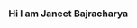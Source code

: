 ### Hi I am Janeet Bajracharya

<!--
**Janjanjan1/Janjanjan1** is a ✨ _special_ ✨ repository because its `README.md` (this file) appears on your GitHub profile.

Here are some ideas to get you started:

- 🔭 I’m currently working on ERP ~ A specific warehouse and invoice management system used by one of the biggest retailers in Nepal.
- 🌱 I’m currently learning Rust, Functional Programming and SvelteKit.
-->
